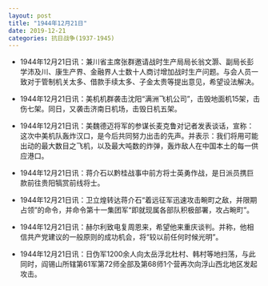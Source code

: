 ```yaml
---
layout: post
title: "1944年12月21日"
date: 2019-12-21
categories: 抗日战争(1937-1945)
---
```


<meta name="referrer" content="no-referrer" />

- 1944年12月21日讯：兼川省主席张群邀请战时生产局局长翁文灏、副局长彭学沛及川、康生产界、金融界人士数十人商讨增加战时生产问题。与会人员一致对于管制机关太多、借款手续太多、子金太贵等提出意见，希望设法解决。 

- 1944年12月21日讯：美机机群袭击沈阳“满洲飞机公司”，击毁地面机15架，击伤七架。同日，又袭击济南日机场，击毁日机五架。 

- 1944年12月21日讯：美魏德迈将军的参谋长麦克鲁对记者发表谈话，宣称：这次中美机队轰炸汉口，是今后共同努力出击的先声。并表示：我们将用可能出动的最大数目之飞机，以及最大吨数的炸弹，轰炸敌人在中国本土的每一供应港口。 

- 1944年12月21日讯：蒋介石以黔桂战事中前方将士英勇作战，是日派员携巨款前往贵阳犒赏前线将士。 

- 1944年12月21日讯：卫立煌转达蒋介石“着远征军迅速攻击畹町之敌，并限期占领”的命令，并命令第十一集团军“即就现属各部队积极部署，攻占畹町”。 

- 1944年12月21日讯：赫尔利致电复周恩来，希望他来重庆谈判。并称，他相信共产党建议的一般原则的成功机会，将“较以前任何时候光明”。 

- 1944年12月21日讯：日伪军1200余人向太岳浮北杜村、韩村等地扫荡，与此同时，阎锡山所辖第61军第72师全部及第68师1个营再次向浮山西北地区发起攻击。 

